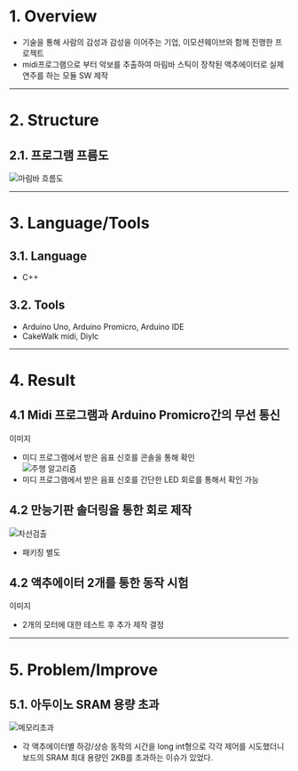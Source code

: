 

# 1. Overview
* 기술을 통해 사람의 감성과 감성을 이어주는 기업, 이모션웨이브와 함께 진행한 프로젝트
* midi프로그램으로 부터 악보를 추출하여 마림바 스틱이 장착된 액추에이터로 실제 연주를 하는 모듈 SW 제작
****
# 2. Structure
## 2.1. 프로그램 프름도
![마림바 흐름도](https://user-images.githubusercontent.com/52540882/116779905-059de080-aab4-11eb-96ee-aabe680f59f6.PNG)
   
****
# 3. Language/Tools
## 3.1. Language
* C++
## 3.2. Tools
* Arduino Uno, Arduino Promicro,  Arduino IDE
* CakeWalk midi, Diylc
****
   
# 4. Result
## 4.1 Midi 프로그램과 Arduino Promicro간의 무선 통신
이미지
* 미디 프로그램에서 받은 음표 신호를 콘솔을 통해 확인      
![주행 알고리즘](https://user-images.githubusercontent.com/52540882/116739838-2112d800-aa2f-11eb-9afd-f58211392558.PNG)   
* 미디 프로그램에서 받은 음표 신호를 간단한 LED 회로를 통해서 확인 가능    

## 4.2 만능기판 솔더링을 통한 회로 제작
![차선검출](https://user-images.githubusercontent.com/52540882/116739461-ae096180-aa2e-11eb-84eb-50b906ef0d3b.gif)   
* 패키징 별도
     
## 4.2 액추에이터 2개를 통한 동작 시험
이미지
* 2개의 모터에 대한 테스트 후 추가 제작 결정

****
# 5. Problem/Improve
## 5.1. 아두이노 SRAM 용량 초과
![메모리초과](https://user-images.githubusercontent.com/52540882/116779903-033b8680-aab4-11eb-999d-4c30066a7840.png)   
* 각 액추에이터별 하강/상승 동작의 시간을 long int형으로 각각 제어를 시도했더니 보드의 SRAM 최대 용량인 2KB를 초과하는 이슈가 있었다.
